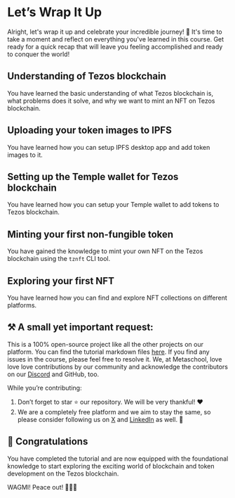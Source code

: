 # Let’s Wrap It Up

Alright, let's wrap it up and celebrate your incredible journey! 🎉 It's time to take a moment and reflect on everything you've learned in this course. Get ready for a quick recap that will leave you feeling accomplished and ready to conquer the world!

## Understanding of Tezos blockchain

You have learned the basic understanding of what Tezos blockchain is, what problems does it solve, and why we want to mint an NFT on Tezos blockchain.

## Uploading your token images to IPFS

You have learned how you can setup IPFS desktop app and add token images to it.

## Setting up the Temple wallet for Tezos blockchain

You have learned how you can setup your Temple wallet to add tokens to Tezos blockchain.

## Minting your first non-fungible token

You have gained the knowledge to mint your own NFT on the Tezos blockchain using the `tznft` CLI tool.

## Exploring your first NFT

You have learned how you can find and explore NFT collections on different platforms.

## ⚒️ A small yet important request:

This is a 100% open-source project like all the other projects on our platform. You can find the tutorial markdown files [here](https://github.com/0xmetaschool/Learning-Projects/tree/main/Mint%20Pokemon%20Cards%20on%20Tezos%20Blockchain). If you find any issues in the course, please feel free to resolve it. We, at Metaschool, love love love contributions by our community and acknowledge the contributors on our [Discord](https://discord.com/invite/vbVMUwXWgc) and GitHub, too.

While you’re contributing:

1. Don’t forget to star ⭐️ our repository. We will be very thankful! ❤️
2. We are a completely free platform and we aim to stay the same, so please consider following us on [X](https://bit.ly/poke-tezos-twitter) and [LinkedIn](https://bit.ly/poke-tezos-linkedin) as well. 🫶


## 🎊 Congratulations

You have completed the tutorial and are now equipped with the foundational knowledge to start exploring the exciting world of blockchain and token development on the Tezos blockchain.

WAGMI! Peace out! ✌🏻🔮
